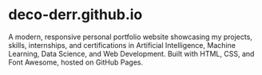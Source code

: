 # deco-derr.github.io
A modern, responsive personal portfolio website showcasing my projects, skills, internships, and certifications in Artificial Intelligence, Machine Learning, Data Science, and Web Development. Built with HTML, CSS, and Font Awesome, hosted on GitHub Pages.
